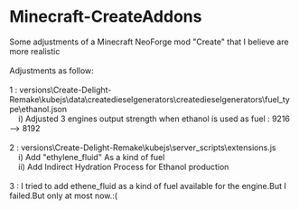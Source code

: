 # Minecraft-CreateAddons
Some adjustments of a Minecraft NeoForge mod "Create" that I believe are more realistic<br>
<br>
Adjustments as follow:<br>
<br>
1 : versions\Create-Delight-Remake\kubejs\data\createdieselgenerators\createdieselgenerators\fuel_type\ethanol.json<br>
&nbsp;&nbsp;&nbsp;&nbsp;i) Adjusted 3 engines output strength when ethanol is used as fuel : 9216 --> 8192<br>
<br>
2 : versions\Create-Delight-Remake\kubejs\server_scripts\extensions.js<br>
&nbsp;&nbsp;&nbsp;&nbsp;i) Add "ethylene_fluid" As a kind of fuel<br>
&nbsp;&nbsp;&nbsp;&nbsp;ii) Add Indirect Hydration Process for Ethanol production<br>
<br>
3 : I tried to add ethene_fluid as a kind of fuel available for the engine.But I failed.But only at most now.:(
